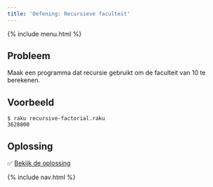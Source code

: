 ```yaml
---
title: 'Oefening: Recursieve faculteit'
---
```


{% include menu.html %}

## Probleem

Maak een programma dat recursie gebruikt om de faculteit van 10 te berekenen.

## Voorbeeld

```console
$ raku recursive-factorial.raku
3628800
```

## Oplossing

✅ [Bekijk de oplossing](solution)

{% include nav.html %}